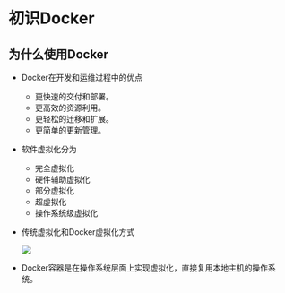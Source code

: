 # 初识Docker

## 为什么使用Docker

- Docker在开发和运维过程中的优点

  - 更快速的交付和部署。
  - 更高效的资源利用。
  - 更轻松的迁移和扩展。
  - 更简单的更新管理。

- 软件虚拟化分为

  - 完全虚拟化
  - 硬件辅助虚拟化
  - 部分虚拟化
  - 超虚拟化
  - 操作系统级虚拟化

- 传统虚拟化和Docker虚拟化方式

  ![](E:\Learning\Docker\Docker技术入门与实战\img\c1-1.png)

- Docker容器是在操作系统层面上实现虚拟化，直接复用本地主机的操作系统。